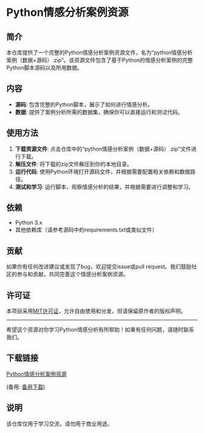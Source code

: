 # Python情感分析案例资源

## 简介

本仓库提供了一个完整的Python情感分析案例资源文件，名为“python情感分析案例（数据+源码）.zip”。该资源文件包含了基于Python的情感分析案例的完整Python脚本源码以及所用数据。

## 内容

- **源码**: 包含完整的Python脚本，展示了如何进行情感分析。
- **数据**: 提供了案例分析所需的数据集，确保你可以直接运行和测试代码。

## 使用方法

1. **下载资源文件**: 点击仓库中的“python情感分析案例（数据+源码）.zip”文件进行下载。
2. **解压文件**: 将下载的zip文件解压到你的本地目录。
3. **运行代码**: 使用Python环境打开源码文件，并根据需要配置相关依赖和数据路径。
4. **测试和学习**: 运行脚本，观察情感分析的结果，并根据需要进行调整和学习。

## 依赖

- Python 3.x
- 其他依赖库（请参考源码中的requirements.txt或类似文件）

## 贡献

如果你有任何改进建议或发现了bug，欢迎提交issue或pull request。我们鼓励社区的参与和贡献，共同完善这个情感分析案例资源。

## 许可证

本项目采用[MIT许可证](LICENSE)，允许自由使用和分发，但请保留原作者的版权声明。

---

希望这个资源对你学习Python情感分析有所帮助！如果有任何问题，请随时联系我们。

## 下载链接
[Python情感分析案例资源](https://pan.quark.cn/s/725607698882) 

(备用: [备用下载](https://pan.baidu.com/s/1r9MXe48Ss8Qa7h6E73ssXw?pwd=1234))

## 说明

该仓库仅用于学习交流，请勿用于商业用途。
